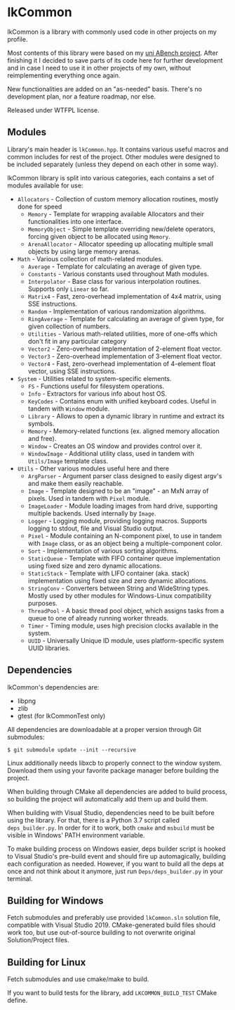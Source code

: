 lkCommon
========

lkCommon is a library with commonly used code in other projects on my profile.

Most contents of this library were based on my [uni ABench project](https://github.com/lkostyra/abench).
After finishing it I decided to save parts of its code here for further development and
in case I need to use it in other projects of my own, without reimplementing everything
once again.

New functionalities are added on an "as-needed" basis. There's no development plan,
nor a feature roadmap, nor else.

Released under WTFPL license.

Modules
-------

Library's main header is `lkCommon.hpp`. It contains various useful macros and common includes for rest
of the project. Other modules were designed to be included separately (unless they depend on each other
in some way).

lkCommon library is split into various categories, each contains a set of modules available for use:
* `Allocators` - Collection of custom memory allocation routines, mostly done for speed
  * `Memory` - Template for wrapping available Allocators and their functionalities into one interface.
  * `MemoryObject` - Simple template overriding new/delete operators, forcing given object to be allocated using `Memory`.
  * `ArenaAllocator` - Allocator speeding up allocating multiple small objects by using large memory arenas.
* `Math` - Various collection of math-related modules.
  * `Average` - Template for calculating an average of given type.
  * `Constants` - Various constants used throughout Math modules.
  * `Interpolator` - Base class for various interpolation routines. Supports only `Linear` so far.
  * `Matrix4` - Fast, zero-overhead implementation of 4x4 matrix, using SSE instructions.
  * `Random` - Implementation of various randomization algorithms.
  * `RingAverage` - Template for calculating an average of given type, for given collection of numbers.
  * `Utilities` - Various math-related utilities, more of one-offs which don't fit in any particular category
  * `Vector2` - Zero-overhead implementation of 2-element float vector.
  * `Vector3` - Zero-overhead implementation of 3-element float vector.
  * `Vector4` - Fast, zero-overhead implementation of 4-element float vector, using SSE instructions.
* `System` - Utilities related to system-specific elements.
  * `FS` - Functions useful for filesystem operations.
  * `Info` - Extractors for various info about host OS.
  * `KeyCodes` - Contains enum with unified keyboard codes. Useful in tandem with `Window` module.
  * `Library` - Allows to open a dynamic library in runtime and extract its symbols.
  * `Memory` - Memory-related functions (ex. aligned memory allocation and free).
  * `Window` - Creates an OS window and provides control over it.
  * `WindowImage` - Additional utility class, used in tandem with `Utils/Image` template class.
* `Utils` - Other various modules useful here and there
  * `ArgParser` - Argument parser class designed to easily digest argv's and make them easily reachable.
  * `Image` - Template designed to be an "image" - an MxN array of pixels. Used in tandem with `Pixel` module.
  * `ImageLoader` - Module loading images from hard drive, supporting multiple backends. Used internally by `Image`.
  * `Logger` - Logging module, providing logging macros. Supports logging to stdout, file and Visual Studio output.
  * `Pixel` - Module containing an N-component pixel, to use in tandem with `Image` class, or as an object being a multiple-component color.
  * `Sort` - Implementation of various sorting algorithms.
  * `StaticQueue` - Template with FIFO container queue implementation using fixed size and zero dynamic allocations.
  * `StaticStack` - Template with LIFO container (aka. stack) implementation using fixed size and zero dynamic allocations.
  * `StringConv` - Converters between String and WideString types. Mostly used by other modules for Windows-Linux compatibility purposes.
  * `ThreadPool` - A basic thread pool object, which assigns tasks from a queue to one of already running worker threads.
  * `Timer` - Timing module, uses high precision clocks available in the system.
  * `UUID` - Universally Unique ID module, uses platform-specific system UUID libraries.


Dependencies
------------

lkCommon's dependencies are:
* libpng
* zlib
* gtest (for lkCommonTest only)

All dependencies are downloadable at a proper version through Git submodules:

```
$ git submodule update --init --recursive
```

Linux additionally needs libxcb to properly connect to the window system. Download them using your
favorite package manager before building the project.

When building through CMake all dependencies are added to build process, so building the project
will automatically add them up and build them.

When building with Visual Studio, dependencies need to be built before using the library. For that,
there is a Python 3.7 script called `deps_builder.py`. In order for it to work, both `cmake` and
`msbuild` must be visible in Windows' PATH environment variable.

To make building process on Windows easier, deps builder script is hooked to Visual Studio's
pre-build event and should fire up automagically, building each configuration as needed. However,
if you want to build all the deps at once and not think about it anymore, just run
`Deps/deps_builder.py` in your terminal.


Building for Windows
--------------------

Fetch submodules and preferably use provided `lkCommon.sln` solution file, compatible with Visual
Studio 2019. CMake-generated build files should work too, but use out-of-source building to not
overwrite original Solution/Project files.


Building for Linux
------------------

Fetch submodules and use cmake/make to build.

If you want to build tests for the library, add `LKCOMMON_BUILD_TEST` CMake define.
